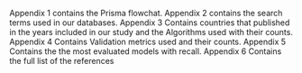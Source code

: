 Appendix 1 contains the Prisma flowchat. Appendix 2 contains the search terms used in our databases. Appendix 3 Contains countries that published in the years included in our study and the Algorithms used with their counts. Appendix 4 Contains Validation metrics used and their counts. Appendix 5 Contains the the most evaluated models with recall. Appendix 6 Contains the full list of the references
